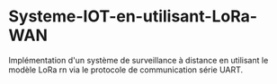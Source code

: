 # Systeme-IOT-en-utilisant-LoRa-WAN
Implémentation d'un système de surveillance à distance en utilisant le modèle LoRa rn via le protocole de communication série UART.
